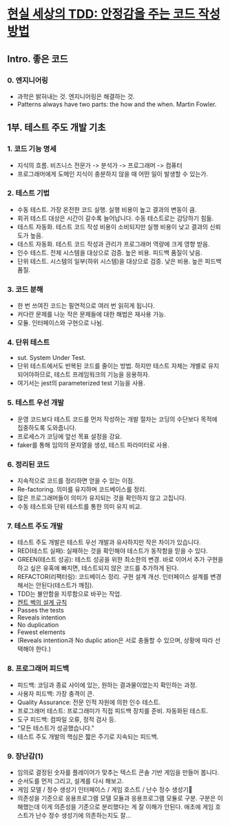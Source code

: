 # [현실 세상의 TDD: 안정감을 주는 코드 작성 방법](https://fastcampus.co.kr/dev_red_ygw)

## Intro. 좋은 코드
### 0. 엔지니어링
- 과학은 밝혀내는 것. 엔지니어링은 해결하는 것.
- Patterns always have two parts: the how and the when. Martin Fowler.

## 1부. 테스트 주도 개발 기초
### 1. 코드 기능 명세
- 지식의 흐름. 비즈니스 전문가 -> 분석가 -> 프로그래머 -> 컴퓨터
- 프로그래머에게 도메인 지식이 충분하지 않을 때 어떤 일이 발생할 수 있는가.
### 2. 테스트 기법
- 수동 테스트. 가장 온전한 코드 실행. 실행 비용이 높고 결과의 변동이 큼.
- 회귀 테스트 대상은 시간이 갈수록 늘어납니다. 수동 테스트로는 감당하기 힘듦.
- 테스트 자동화. 테스트 코드 작성 비용이 소비되지만 실행 비용이 낮고 결과의 신뢰도가 높음.
- 테스트 자동화. 테스트 코드 작성과 관리가 프로그래머 역량에 크게 영향 받음.
- 인수 테스트. 전체 시스템을 대상으로 검증. 높은 비용. 피드백 품질이 낮음.
- 단위 테스트. 시스템의 일부(하위 시스템)을 대상으로 검증. 낮은 비용. 높은 피드백 품질.
### 3. 코드 분해
- 한 번 쓰여진 코드는 필연적으로 여러 번 읽히게 됩니다.
- 커다란 문제를 나눈 작은 문제들에 대한 해법은 재사용 가능.
- 모듈. 인터페이스와 구현으로 나뉨.
### 4. 단위 테스트
- sut. System Under Test.
- 단위 테스트에서도 반복된 코드를 줄이는 방법. 하지만 테스트 자체는 개별로 유지되어야하므로, 테스트 프레임워크의 기능을 응용하자.
- 여기서는 jest의 parameterized test 기능을 사용.
### 5. 테스트 우선 개발
- 운영 코드보다 테스트 코드를 먼저 작성하는 개발 절차는 코딩의 수단보다 목적에 집중하도록 도와줍니다.
- 프로세스가 코딩에 앞선 목표 설정을 강요.
- faker를 통해 임의의 문자열을 생성, 테스트 파라미터로 사용.
### 6. 정리된 코드
- 지속적으로 코드를 정리하면 얻을 수 있는 이점.
- Re-factoring. 의미를 유지하며 코드베이스를 정리.
- 많은 프로그래머들이 의미가 유지되는 것을 확인하지 않고 고칩니다.
- 수동 테스트와 단위 테스트를 통한 의미 유지 비교.
### 7. 테스트 주도 개발
- 테스트 주도 개발은 테스트 우선 개발과 유사하지만 작은 차이가 있습니다.
- RED(테스트 실패): 실패하는 것을 확인해야 테스트가 동작함을 믿을 수 있다.
- GREEN(테스트 성공): 테스트 성공을 위한 최소한의 변경. 바로 이어서 추가 구현을 하고 싶은 유혹에 빠지면, 테스트되지 않은 코드를 추가하게 된다.
- REFACTOR(리팩터링): 코드베이스 정리. 구현 설계 개선. 인터페이스 설계를 변경해서는 안된다(테스트가 깨짐).
- TDD는 불안함을 지루함으로 바꾸는 작업.
- [켄트 벡의 설계 규칙](https://martinfowler.com/bliki/BeckDesignRules.html)
 - Passes the tests
 - Reveals intention
 - No duplication
 - Fewest elements
 - (Reveals intention과 No duplic ation은 서로 충돌할 수 있으며, 상황에 따라 선택해야 한다.)
### 8. 프로그래머 피드백
- 피드백: 코딩과 종료 사이에 있는, 원하는 결과물이었는지 확인하는 과정.
- 사용자 피드백: 가장 충격이 큰.
- Quality Assurance: 전문 인적 자원에 의한 인수 테스트.
- 프로그래머 테스트: 프로그래미가 직접 피드백 장치를 준비. 자동화된 테스트.
- 도구 피드백: 컴파일 오류, 정적 검사 등.
- "모든 테스트가 성공했습니다."
- 테스트 주도 개발의 핵심은 짧은 주기로 지속되는 피드백.
### 9. 장난감(1)
- 임의로 결정된 숫자를 플레이어가 맞추는 텍스트 콘솔 기반 게임을 만들어 봅니다.
- 순서도를 먼저 그리고, 설계를 다시 해보고. 
- 게임 모델 / 정수 생성기 인터페이스 / 게임 호스트 / 난수 정수 생성기
- 의존성을 기준으로 응용프로그램 모델 모듈과 응용프로그램 모듈로 구분. 구분은 이해했는데 이게 의존성을 기준으로 분리했다는 게 잘 이해가 안된다. 애초에 게임 호스트가 난수 정수 생성기에 의존하는지도 잘...